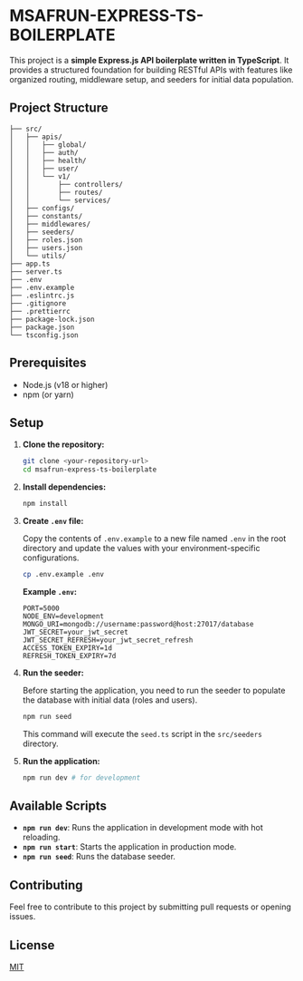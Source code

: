 # MSAFRUN-EXPRESS-TS-BOILERPLATE

This project is a **simple Express.js API boilerplate written in TypeScript**. It provides a structured foundation for building RESTful APIs with features like organized routing, middleware setup, and seeders for initial data population.

## Project Structure

  
    ├── src/ 
    │   ├── apis/
    │   │   ├── global/
    │   │   ├── auth/
    │   │   ├── health/
    │   │   ├── user/
    │   │   └── v1/
    │   │       ├── controllers/
    │   │       ├── routes/
    │   │       └── services/
    │   ├── configs/
    │   ├── constants/
    │   ├── middlewares/
    │   ├── seeders/
    │   ├── roles.json
    │   ├── users.json
    │   └── utils/
    ├── app.ts
    ├── server.ts
    ├── .env
    ├── .env.example
    ├── .eslintrc.js
    ├── .gitignore
    ├── .prettierrc
    ├── package-lock.json
    ├── package.json
    └── tsconfig.json


## Prerequisites

* Node.js (v18 or higher)
* npm (or yarn)

## Setup

1.  **Clone the repository:**

    ```bash
    git clone <your-repository-url>
    cd msafrun-express-ts-boilerplate
    ```

2.  **Install dependencies:**

    ```bash
    npm install
    ```

3.  **Create `.env` file:**

    Copy the contents of `.env.example` to a new file named `.env` in the root directory and update the values with your environment-specific configurations.

    ```bash
    cp .env.example .env
    ```

    **Example `.env`:**

    ```
    PORT=5000
    NODE_ENV=development
    MONGO_URI=mongodb://username:password@host:27017/database
    JWT_SECRET=your_jwt_secret
    JWT_SECRET_REFRESH=your_jwt_secret_refresh
    ACCESS_TOKEN_EXPIRY=1d
    REFRESH_TOKEN_EXPIRY=7d
    ```

4.  **Run the seeder:**

    Before starting the application, you need to run the seeder to populate the database with initial data (roles and users).

    ```bash
    npm run seed
    ```

    This command will execute the `seed.ts` script in the `src/seeders` directory.

5.  **Run the application:**

    ```bash
    npm run dev # for development
    ```

## Available Scripts

* **`npm run dev`**: Runs the application in development mode with hot reloading.
* **`npm run start`**: Starts the application in production mode.
* **`npm run seed`**: Runs the database seeder.

## Contributing

Feel free to contribute to this project by submitting pull requests or opening issues.

## License

[MIT](LICENSE)